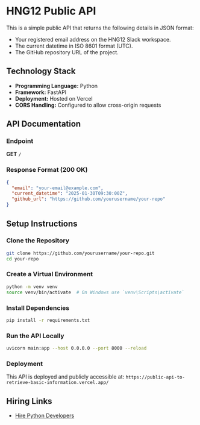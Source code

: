 # HNG12 Public API

This is a simple public API that returns the following details in JSON format:
- Your registered email address on the HNG12 Slack workspace.
- The current datetime in ISO 8601 format (UTC).
- The GitHub repository URL of the project.

## Technology Stack
- **Programming Language:** Python
- **Framework:** FastAPI
- **Deployment:** Hosted on Vercel
- **CORS Handling:** Configured to allow cross-origin requests

## API Documentation

### Endpoint
**GET** `/`

### Response Format (200 OK)
```json
{
  "email": "your-email@example.com",
  "current_datetime": "2025-01-30T09:30:00Z",
  "github_url": "https://github.com/yourusername/your-repo"
}
```

## Setup Instructions

### Clone the Repository
```bash
git clone https://github.com/yourusername/your-repo.git
cd your-repo
```

### Create a Virtual Environment
```bash
python -m venv venv
source venv/bin/activate  # On Windows use `venv\Scripts\activate`
```

### Install Dependencies
```bash
pip install -r requirements.txt
```

### Run the API Locally
```bash
uvicorn main:app --host 0.0.0.0 --port 8000 --reload
```

### Deployment
This API is deployed and publicly accessible at:
`https://public-api-to-retrieve-basic-information.vercel.app/`

## Hiring Links
- [Hire Python Developers](https://hng.tech/hire/python-developers)